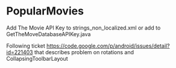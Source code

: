 # PopularMovies

Add The Movie API Key to strings_non_localized.xml or add to GetTheMoveDatabaseAPIKey.java


Following ticket https://code.google.com/p/android/issues/detail?id=221403 that describes problem on rotations and CollapsingToolbarLayout
